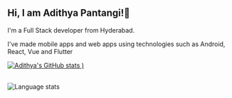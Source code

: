 <h2>Hi, I am Adithya Pantangi!👋</h2>

<p>I'm a Full Stack developer from Hyderabad.</p>

<p>I've made mobile apps and web apps using technologies such as Android, React, Vue and Flutter</p>

[![Adithya's GitHub stats](https://github-readme-stats.vercel.app/api?username=Adi343&show_icons=true)
)](https://github.com/Adi343/github-readme-stats)

<br>

<img align="left" alt="Language stats" src="https://github-readme-stats.vercel.app/api/top-langs/?username=Adi343" />
